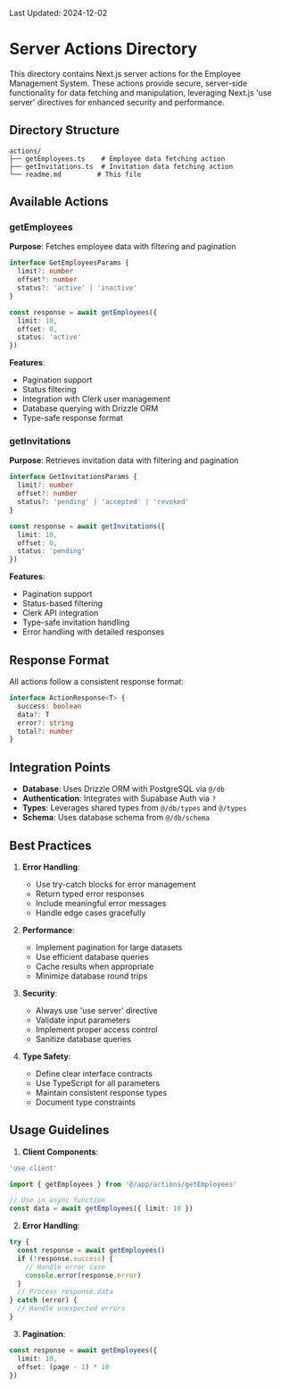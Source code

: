 Last Updated: 2024-12-02
# Server Actions Directory

This directory contains Next.js server actions for the Employee Management System. These actions provide secure, server-side functionality for data fetching and manipulation, leveraging Next.js 'use server' directives for enhanced security and performance.

## Directory Structure

```
actions/
├── getEmployees.ts    # Employee data fetching action
├── getInvitations.ts  # Invitation data fetching action
└── readme.md         # This file
```

## Available Actions

### getEmployees
**Purpose**: Fetches employee data with filtering and pagination
```typescript
interface GetEmployeesParams {
  limit?: number
  offset?: number
  status?: 'active' | 'inactive'
}

const response = await getEmployees({
  limit: 10,
  offset: 0,
  status: 'active'
})
```
**Features**:
- Pagination support
- Status filtering
- Integration with Clerk user management
- Database querying with Drizzle ORM
- Type-safe response format

### getInvitations
**Purpose**: Retrieves invitation data with filtering and pagination
```typescript
interface GetInvitationsParams {
  limit?: number
  offset?: number
  status?: 'pending' | 'accepted' | 'revoked'
}

const response = await getInvitations({
  limit: 10,
  offset: 0,
  status: 'pending'
})
```
**Features**:
- Pagination support
- Status-based filtering
- Clerk API integration
- Type-safe invitation handling
- Error handling with detailed responses

## Response Format

All actions follow a consistent response format:
```typescript
interface ActionResponse<T> {
  success: boolean
  data?: T
  error?: string
  total?: number
}
```

## Integration Points

- **Database**: Uses Drizzle ORM with PostgreSQL via `@/db`
- **Authentication**: Integrates with Supabase Auth via `?`
- **Types**: Leverages shared types from `@/db/types` and `@/types`
- **Schema**: Uses database schema from `@/db/schema`

## Best Practices

1. **Error Handling**:
   - Use try-catch blocks for error management
   - Return typed error responses
   - Include meaningful error messages
   - Handle edge cases gracefully

2. **Performance**:
   - Implement pagination for large datasets
   - Use efficient database queries
   - Cache results when appropriate
   - Minimize database round trips

3. **Security**:
   - Always use 'use server' directive
   - Validate input parameters
   - Implement proper access control
   - Sanitize database queries

4. **Type Safety**:
   - Define clear interface contracts
   - Use TypeScript for all parameters
   - Maintain consistent response types
   - Document type constraints

## Usage Guidelines

1. **Client Components**:
```typescript
'use client'

import { getEmployees } from '@/app/actions/getEmployees'

// Use in async function
const data = await getEmployees({ limit: 10 })
```

2. **Error Handling**:
```typescript
try {
  const response = await getEmployees()
  if (!response.success) {
    // Handle error case
    console.error(response.error)
  }
  // Process response.data
} catch (error) {
  // Handle unexpected errors
}
```

3. **Pagination**:
```typescript
const response = await getEmployees({
  limit: 10,
  offset: (page - 1) * 10
})